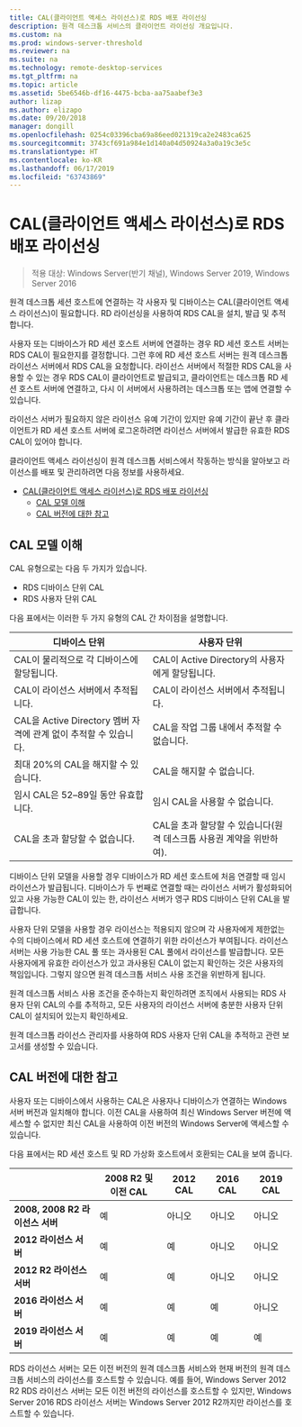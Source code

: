 ```yaml
---
title: CAL(클라이언트 액세스 라이선스)로 RDS 배포 라이선싱
description: 원격 데스크톱 서비스의 클라이언트 라이선싱 개요입니다.
ms.custom: na
ms.prod: windows-server-threshold
ms.reviewer: na
ms.suite: na
ms.technology: remote-desktop-services
ms.tgt_pltfrm: na
ms.topic: article
ms.assetid: 5be6546b-df16-4475-bcba-aa75aabef3e3
author: lizap
ms.author: elizapo
ms.date: 09/20/2018
manager: dongill
ms.openlocfilehash: 0254c03396cba69a86eed021319ca2e2483ca625
ms.sourcegitcommit: 3743cf691a984e1d140a04d50924a3a0a19c3e5c
ms.translationtype: HT
ms.contentlocale: ko-KR
ms.lasthandoff: 06/17/2019
ms.locfileid: "63743869"
---
```

# <a name="license-your-rds-deployment-with-client-access-licenses-cals"></a>CAL(클라이언트 액세스 라이선스)로 RDS 배포 라이선싱

>적용 대상: Windows Server(반기 채널), Windows Server 2019, Windows Server 2016

원격 데스크톱 세션 호스트에 연결하는 각 사용자 및 디바이스는 CAL(클라이언트 액세스 라이선스)이 필요합니다. RD 라이선싱을 사용하여 RDS CAL을 설치, 발급 및 추적합니다.  

사용자 또는 디바이스가 RD 세션 호스트 서버에 연결하는 경우 RD 세션 호스트 서버는 RDS CAL이 필요한지를 결정합니다. 그런 후에 RD 세션 호스트 서버는 원격 데스크톱 라이선스 서버에서 RDS CAL을 요청합니다. 라이선스 서버에서 적절한 RDS CAL을 사용할 수 있는 경우 RDS CAL이 클라이언트로 발급되고, 클라이언트는 데스크톱 RD 세션 호스트 서버에 연결하고, 다시 이 서버에서 사용하려는 데스크톱 또는 앱에 연결할 수 있습니다.

라이선스 서버가 필요하지 않은 라이선스 유예 기간이 있지만 유예 기간이 끝난 후 클라이언트가 RD 세션 호스트 서버에 로그온하려면 라이선스 서버에서 발급한 유효한 RDS CAL이 있어야 합니다.

클라이언트 액세스 라이선싱이 원격 데스크톱 서비스에서 작동하는 방식을 알아보고 라이선스를 배포 및 관리하려면 다음 정보를 사용하세요.

- [CAL(클라이언트 액세스 라이선스)로 RDS 배포 라이선싱](#license-your-rds-deployment-with-client-access-licenses-cals)
  - [CAL 모델 이해](#understanding-the-cals-model)
  - [CAL 버전에 대한 참고](#note-about-cal-versions)

## <a name="understanding-the-cals-model"></a>CAL 모델 이해

CAL 유형으로는 다음 두 가지가 있습니다.

- RDS 디바이스 단위 CAL
- RDS 사용자 단위 CAL

다음 표에서는 이러한 두 가지 유형의 CAL 간 차이점을 설명합니다.

| 디바이스 단위                                                     | 사용자 단위                                                                         |
|----------------------------------------------------------------|----------------------------------------------------------------------------------|
| CAL이 물리적으로 각 디바이스에 할당됩니다.                   | CAL이 Active Directory의 사용자에게 할당됩니다.                                 |
| CAL이 라이선스 서버에서 추적됩니다.                        | CAL이 라이선스 서버에서 추적됩니다.                                          |
| CAL을 Active Directory 멤버 자격에 관계 없이 추적할 수 있습니다. | CAL을 작업 그룹 내에서 추적할 수 없습니다.                                       |
| 최대 20%의 CAL을 해지할 수 있습니다.                              | CAL을 해지할 수 없습니다.                                                      |
| 임시 CAL은 52–89일 동안 유효합니다.                       | 임시 CAL을 사용할 수 없습니다.                                                |
| CAL을 초과 할당할 수 없습니다.                                  | CAL을 초과 할당할 수 있습니다(원격 데스크톱 사용권 계약을 위반하여). |

디바이스 단위 모델을 사용할 경우 디바이스가 RD 세션 호스트에 처음 연결할 때 임시 라이선스가 발급됩니다. 디바이스가 두 번째로 연결할 때는 라이선스 서버가 활성화되어 있고 사용 가능한 CAL이 있는 한, 라이선스 서버가 영구 RDS 디바이스 단위 CAL을 발급합니다.

사용자 단위 모델을 사용할 경우 라이선스는 적용되지 않으며 각 사용자에게 제한없는 수의 디바이스에서 RD 세션 호스트에 연결하기 위한 라이선스가 부여됩니다. 라이선스 서버는 사용 가능한 CAL 풀 또는 과사용된 CAL 풀에서 라이선스를 발급합니다. 모든 사용자에게 유효한 라이선스가 있고 과사용된 CAL이 없는지 확인하는 것은 사용자의 책임입니다. 그렇지 않으면 원격 데스크톱 서비스 사용 조건을 위반하게 됩니다.

원격 데스크톱 서비스 사용 조건을 준수하는지 확인하려면 조직에서 사용되는 RDS 사용자 단위 CAL의 수를 추적하고, 모든 사용자의 라이선스 서버에 충분한 사용자 단위 CAL이 설치되어 있는지 확인하세요.

원격 데스크톱 라이선스 관리자를 사용하여 RDS 사용자 단위 CAL을 추적하고 관련 보고서를 생성할 수 있습니다.

## <a name="note-about-cal-versions"></a>CAL 버전에 대한 참고

사용자 또는 디바이스에서 사용하는 CAL은 사용자나 디바이스가 연결하는 Windows 서버 버전과 일치해야 합니다. 이전 CAL을 사용하여 최신 Windows Server 버전에 액세스할 수 없지만 최신 CAL을 사용하여 이전 버전의 Windows Server에 액세스할 수 있습니다.

다음 표에서는 RD 세션 호스트 및 RD 가상화 호스트에서 호환되는 CAL을 보여 줍니다.

|                  |2008 R2 및 이전 CAL|2012 CAL|2016 CAL|2019 CAL|
|---------------------------------|--------|--------|--------|--------|
| **2008, 2008 R2 라이선스 서버**| 예    | 아니오     | 아니오     | 아니오     |
| **2012 라이선스 서버**         | 예    | 예    | 아니오     | 아니오     |
| **2012 R2 라이선스 서버**      | 예    | 예    | 아니오     | 아니오     |
| **2016 라이선스 서버**         | 예    | 예    | 예    | 아니오     |
| **2019 라이선스 서버**         | 예    | 예    | 예    | 예    |

RDS 라이선스 서버는 모든 이전 버전의 원격 데스크톱 서비스와 현재 버전의 원격 데스크톱 서비스의 라이선스를 호스트할 수 있습니다. 예를 들어, Windows Server 2012 R2 RDS 라이선스 서버는 모든 이전 버전의 라이선스를 호스트할 수 있지만, Windows Server 2016 RDS 라이선스 서버는 Windows Server 2012 R2까지만 라이선스를 호스트할 수 있습니다.

